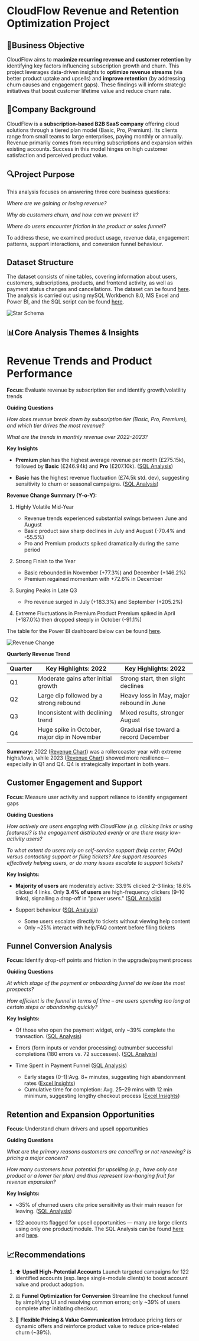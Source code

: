 # CloudFlow Revenue and Retention Optimization Project 
## 📆Business Objective
CloudFlow aims to **maximize recurring revenue and customer retention** by identifying key factors influencing subscription growth and churn. This project leverages data-driven insights to **optimize revenue streams** (via better product uptake and upsells) and **improve retention** (by addressing churn causes and engagement gaps). These findings will inform strategic initiatives that boost customer lifetime value and reduce churn rate.

## 🏢Company Background
CloudFlow is a **subscription-based B2B SaaS company** offering cloud solutions through a tiered plan model (Basic, Pro, Premium). Its clients range from small teams to large enterprises, paying monthly or annually. Revenue primarily comes from recurring subscriptions and expansion within existing accounts. Success in this model hinges on high customer satisfaction and perceived product value.

## 🔍Project Purpose
This analysis focuses on answering three core business questions:

*Where are we gaining or losing revenue?*

*Why do customers churn, and how can we prevent it?*

*Where do users encounter friction in the product or sales funnel?*

To address these, we examined product usage, revenue data, engagement patterns, support interactions, and conversion funnel behaviour.

## Dataset Structure
The dataset consists of nine tables, covering information about users, customers, subscriptions, products, and frontend activity, as well as payment status changes and cancellations. The dataset can be found [here](assets/dataset). The analysis is carried out using mySQL Workbench 8.0, MS Excel and Power BI, and the SQL script can be found [here](assets/Cloudflow_Script.sql).

![Star Schema](assets/Data_Structure/Star_Schema.png)

## 📊Core Analysis Themes & Insights

# Revenue Trends and Product Performance
**Focus:** Evaluate revenue by subscription tier and identify growth/volatility trends

**Guiding Questions**

*How does revenue break down by subscription tier (Basic, Pro, Premium), and which tier drives the most revenue?*

*What are the trends in monthly revenue over 2022–2023?*

**Key Insights**

- **Premium** plan has the highest average revenue per month (£275.15k), followed by **Basic** (£246.94k) and **Pro** (£207.10k). ([SQL Analysis](assets/Output/1a.pdf))

- **Basic** has the highest revenue fluctuation (£74.5k std. dev), suggesting sensitivity to churn or seasonal campaigns. ([SQL Analysis](assets/Output/1a.pdf))

**Revenue Change Summary (Y-o-Y):** 
1. Highly Volatile Mid-Year
   - Revenue trends experienced substantial swings between June and August
   - Basic product saw sharp declines in July and August (-70.4% and -55.5%)
   - Pro and Premium products spiked dramatically during the same period

2. Strong Finish to the Year
   - Basic rebounded in November (+77.3%) and December (+146.2%)
   - Premium regained momentum with +72.6% in December

3. Surging Peaks in Late Q3
   - Pro revenue surged in July (+183.3%) and September (+205.2%)

4. Extreme Fluctuations in Premium Product
   Premium spiked in April (+187.0%) then dropped steeply in October (-91.1%)

The table for the Power BI dashboard below can be found [here](assets/Output/1b.pdf).

![Revenue Change](assets/Power_BI_PDFs/Percentage_Change_in_Revenue.png)

**Quarterly Revenue Trend**

| Quarter  | Key Highlights: 2022 | Key Highlights: 2022 |
| ------------- | ------------- | ----------------------- |
| Q1 | Moderate gains after initial growth  | Strong start, then slight declines  |
| Q2  | Large dip followed by a strong rebound  | Heavy loss in May, major rebound in June  |
| Q3  | Inconsistent with declining trend  | Mixed results, stronger August  |
| Q4  | Huge spike in October, major dip in November  | Gradual rise toward a record December  |

**Summary:** 2022 ([<u>Revenue Chart</u>](assets/Power_BI_PDFs/2022_Revenue.png)) was a rollercoaster year with extreme highs/lows, while 2023 ([<u>Revenue Chart</u>](assets/Power_BI_PDFs/2023_Revenue.png)) showed more resilience—especially in Q1 and Q4. Q4 is strategically important in both years.

## Customer Engagement and Support
**Focus:** Measure user activity and support reliance to identify engagement gaps

**Guiding Questions**

*How actively are users engaging with CloudFlow (e.g. clicking links or using features)? Is the engagement distributed evenly or are there many low-activity users?*

*To what extent do users rely on self-service support (help center, FAQs) versus contacting support or filing tickets? Are support resources effectively helping users, or do many issues escalate to support tickets?*

**Key Insights:**

- **Majority of users** are moderately active: 33.9% clicked 2–3 links; 18.6% clicked 4 links. Only **3.4% of users** are high-frequency clickers (9–10 links), signalling a drop-off in "power users." ([SQL Analysis](assets/Output/2.pdf))

- Support behaviour ([<u>SQL Analysis</u>](assets/Output/5.pdf))
   - Some users escalate directly to tickets without viewing help content
   - Only ~25% interact with help/FAQ content before filing tickets

## Funnel Conversion Analysis
**Focus:** Identify drop-off points and friction in the upgrade/payment process

**Guiding Questions**

*At which stage of the payment or onboarding funnel do we lose the most prospects?*

*How efficient is the funnel in terms of time – are users spending too long at certain steps or abandoning quickly?*

**Key Insights:**

- Of those who open the payment widget, only ~39% complete the transaction. ([SQL Analysis](assets/Output/3.pdf))

- Errors (form inputs or vendor processing) outnumber successful completions (180 errors vs. 72 successes). ([SQL Analysis](assets/Output/8a.pdf))

- Time Spent in Payment Funnel ([SQL Analysis](assets/Output/8b.pdf))
  - Early stages (0–1):Avg. 8+ minutes, suggesting high abandonment rates ([Excel Insights](assets/Excel_Output/Avg_time_spent.png))
  - Cumulative time for completion: Avg. 25–29 mins with 12 min minimum, suggesting lengthy checkout process ([Excel Insights](assets/Excel_Output/Diff_in_Mins.png))


## Retention and Expansion Opportunities
**Focus:** Understand churn drivers and upsell opportunities

**Guiding Questions**

*What are the primary reasons customers are cancelling or not renewing? Is pricing a major concern?*

*How many customers have potential for upselling (e.g., have only one product or a lower tier plan) and thus represent low-hanging fruit for revenue expansion?*

**Key Insights:**

- ~35% of churned users cite price sensitivity as their main reason for leaving. ([SQL Analysis](assets/Output/6.pdf))

- 122 accounts flagged for upsell opportunities — many are large clients using only one product/module. The SQL Analysis can be found [here](assets/Output/4a.pdf) and [here](assets/Output/4b.pdf).

## 📈Recommendations
1. ⬆️ **Upsell High-Potential Accounts**
Launch targeted campaigns for 122 identified accounts (esp. large single-module clients) to boost account value and product adoption.

2. ⚖️ **Funnel Optimization for Conversion**
Streamline the checkout funnel by simplifying UI and resolving common errors; only ~39% of users complete after initiating checkout.

3. 💸 **Flexible Pricing & Value Communication**
Introduce pricing tiers or dynamic offers and reinforce product value to reduce price-related churn (~39%).


